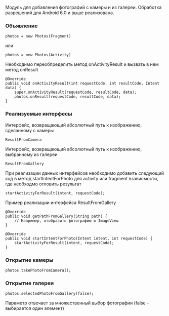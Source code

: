 Модуль для добавления фотографий с камеры и из галереи. Обработка разрешений для Android 6.0 и выше реализована.

### Объявление

    photos = new Photos(Fragment)

или 

    photos = new Photos(Activity)
    
Необходимо переобпределить метод onActivityResult и вызвать в нем метод onResult

    @Override
    public void onActivityResult(int requestCode, int resultCode, Intent data) {
        super.onActivityResult(requestCode, resultCode, data);
        photos.onResult(requestCode, resultCode, data);
    }
    
### Реализуемые интерфесы

Интерфейс, возвращающий абсолютный путь к изображению, сделанному с камеры

    ResultFromCamera
    
Интерфейс, возвращающий абсолютный путь к изображению, выбранному из галереи

    ResultFromGallery

При реализации данных интерфейсов необходимо добавить следующий код в метод startIntentForPhoto для activity или fragment взависмости, где необходмо отловить результат

    startActivityForResult(intent, requestCode);

Пример реализации интерфейса ResultFromGallery

    @Override
    public void getPathFromGallery(String path) {
        // Например, отобразить фотографию в ImageView
    }

    @Override
    public void startIntentForPhoto(Intent intent, int requestCode) {
        startActivityForResult(intent, requestCode);
    }
    
### Открытие камеры

    photos.takePhotoFromCamera();
    
### Открытие галереи

    photos.selectedPhotoFromGallery(false);

Параметр отвечает за множественный выбор фотографии (false - выбирается один элемент)